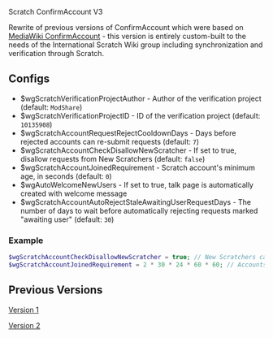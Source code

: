 Scratch ConfirmAccount V3

Rewrite of previous versions of ConfirmAccount which were based on [MediaWiki ConfirmAccount](https://mediawiki.org/wiki/Extension:ConfirmAccount) - this version is entirely custom-built to the needs of the International Scratch Wiki group including synchronization and verification through Scratch.

## Configs
- $wgScratchVerificationProjectAuthor - Author of the verification project (default: `ModShare`)
- $wgScratchVerificationProjectID - ID of the verification project (default: `10135908`)
- $wgScratchAccountRequestRejectCooldownDays - Days before rejected accounts can re-submit requests (default: `7`)
- $wgScratchAccountCheckDisallowNewScratcher - If set to true, disallow requests from New Scratchers (default: `false`)
- $wgScratchAccountJoinedRequirement - Scratch account's minimum age, in seconds (default: `0`)
- $wgAutoWelcomeNewUsers - If set to true, talk page is automatically created with welcome message
- $wgScratchAccountAutoRejectStaleAwaitingUserRequestDays - The number of days to wait before automatically rejecting requests marked "awaiting user" (default: `30`)

### Example
```php
$wgScratchAccountCheckDisallowNewScratcher = true; // New Scratchers cannot submit requests
$wgScratchAccountJoinedRequirement = 2 * 30 * 24 * 60 * 60; // Accounts must have been registered for 60 days (2 months)
```

## Previous Versions
[Version 1](https://github.com/jacob-g/swiki-confirmaccount)

[Version 2](https://github.com/InternationalScratchWiki/scratch-confirmaccount-v2)
